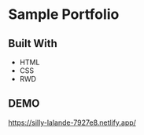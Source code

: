 # Sample Portfolio

## Built With
* HTML
* CSS
* RWD

## DEMO
https://silly-lalande-7927e8.netlify.app/

